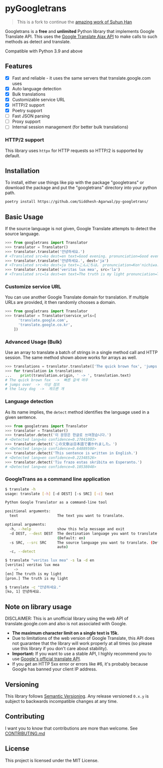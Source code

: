 # pyGoogletrans

> This is a fork to continue the [amazing work of Suhun Han](https://github.com/ssut/py-googletrans)

Googletrans is a **free** and **unlimited** Python library that implements Google Translate API. This uses the [Google Translate Ajax API](https://translate.google.com) to make calls to such methods as detect and translate.

Compatible with Python 3.9 and above

## Features

- [x] Fast and reliable - it uses the same servers that translate.google.com uses
- [x] Auto language detection
- [x] Bulk translations
- [x] Customizable service URL
- [x] HTTP/2 support
- [x] Poetry support
- [ ] Fast JSON parsing
- [ ] Proxy support
- [ ] Internal session management (for better bulk translations)

### HTTP/2 support

This library uses `httpx` for HTTP requests so HTTP/2 is supported by default.

## Installation

To install, either use things like pip with the package \"googletrans\"
or download the package and put the \"googletrans\" directory into your
python path.

``` bash
poetry install https://github.com/Siddhesh-Agarwal/py-googletrans/
```

## Basic Usage

If the source language is not given, Google Translate attempts to detect the source language.

``` python
>>> from googletrans import Translator
>>> translator = Translator()
>>> translator.translate('안녕하세요.')
# <Translated src=ko dest=en text=Good evening. pronunciation=Good evening.>
>>> translator.translate('안녕하세요.', dest='ja')
# <Translated src=ko dest=ja text=こんにちは。 pronunciation=Kon'nichiwa.>
>>> translator.translate('veritas lux mea', src='la')
# <Translated src=la dest=en text=The truth is my light pronunciation=The truth is my light>
```

### Customize service URL

You can use another Google Translate domain for translation. If multiple URLs are provided, it then randomly chooses a domain.

``` python
>>> from googletrans import Translator
>>> translator = Translator(service_urls=[
      'translate.google.com',
      'translate.google.co.kr',
    ])
```

### Advanced Usage (Bulk)

Use an array to translate a batch of strings in a single method call and HTTP session. The same method shown above works for arrays as well.

``` python
>>> translations = translator.translate(['The quick brown fox', 'jumps over', 'the lazy dog'], dest='ko')
>>> for translation in translations:
...    print(translation.origin, ' -> ', translation.text)
# The quick brown fox  ->  빠른 갈색 여우
# jumps over  ->  이상 점프
# the lazy dog  ->  게으른 개
```

### Language detection

As its name implies, the `detect` method identifies the language used in a given sentence.

``` python
>>> from googletrans import Translator
>>> translator = Translator()
>>> translator.detect('이 문장은 한글로 쓰여졌습니다.')
# <Detected lang=ko confidence=0.27041003>
>>> translator.detect('この文章は日本語で書かれました。')
# <Detected lang=ja confidence=0.64889508>
>>> translator.detect('This sentence is written in English.')
# <Detected lang=en confidence=0.22348526>
>>> translator.detect('Tiu frazo estas skribita en Esperanto.')
# <Detected lang=eo confidence=0.10538048>
```

### GoogleTrans as a command line application

``` bash
$ translate -h
usage: translate [-h] [-d DEST] [-s SRC] [-c] text

Python Google Translator as a command-line tool

positional arguments:
  text                  The text you want to translate.

optional arguments:
  -h, --help            show this help message and exit
  -d DEST, --dest DEST  The destination language you want to translate.
                        (Default: en)
  -s SRC, --src SRC     The source language you want to translate. (Default:
                        auto)
  -c, --detect

$ translate "veritas lux mea" -s la -d en
[veritas] veritas lux mea
    ->
[en] The truth is my light
[pron.] The truth is my light

$ translate -c "안녕하세요."
[ko, 1] 안녕하세요.
```

## Note on library usage

DISCLAIMER: This is an unofficial library using the web API of translate.google.com and also is not associated with Google.

- **The maximum character limit on a single text is 15k.**
- Due to limitations of the web version of Google Translate, this API does not guarantee that the library will work properly at all times (so please use this library if you don't care about stability).
- **Important:** If you want to use a stable API, I highly recommend you to use [Google\'s official translate API](https://cloud.google.com/translate/docs).
- If you get an HTTP 5xx error or errors like #6, it\'s probably because Google has banned your client IP address.

## Versioning

This library follows [Semantic Versioning](http://semver.org/). Any release versioned `0.x.y` is subject to backwards incompatible
changes at any time.

## Contributing

I want you to know that contributions are more than welcome. See [CONTRIBUTING.md](CONTRIBUTING.md)

## License

This project is licensed under the MIT License.
